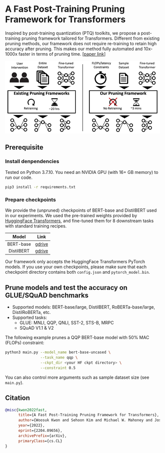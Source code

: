 # A Fast Post-Training Pruning Framework for Transformers

Inspired by post-training quantization (PTQ) toolkits, we propose a post-training pruning framework tailored for Transformers.
Different from existing pruning methods, our framework does not require re-training to retain high accuracy after pruning.
This makes our method fully automated and 10x-1000x faster in terms of pruning time.
[[paper link](https://arxiv.org/abs/2204.09656)]

<div align="center">
  <img src=figures/overview.png>
</div>

## Prerequisite

### Install denpendencies

Tested on Python 3.7.10.
You need an NVIDIA GPU (with 16+ GB memory) to run our code.

```bash
pip3 install -r requirements.txt
```

### Prepare checkpoints

We provide the (unpruned) checkpoints of BERT-base and DistilBERT used in our experiments.
We used the pre-trained weights provided by [HuggingFace Transformers](https://github.com/huggingface/transformers), and fine-tuned them for 8 downstream tasks with standard training recipes.

| Model | Link |
|:-----:|:-----:|
| BERT-base | [gdrive](https://drive.google.com/drive/folders/1OWHL7Cjhaf2n67PZX4Pt0Be3Gv2VCLo0?usp=sharing) |
| DistilBERT | [gdrive](https://drive.google.com/drive/folders/1ZyGQL5ynoXs0ffGkENNjHq7eijB-B80l?usp=sharing) |

Our framework only accepts the HuggingFace Transformers PyTorch models.
If you use your own checkpoints, please make sure that each checkpoint directory contains both `config.json` and `pytorch_model.bin`.

## Prune models and test the accuracy on GLUE/SQuAD benchmarks

* Supported models: BERT-base/large, DistilBERT, RoBERTa-base/large, DistilRoBERTa, etc.
* Supported tasks:
  * GLUE: MNLI, QQP, QNLI, SST-2, STS-B, MRPC
  * SQuAD V1.1 & V2

The following example prunes a QQP BERT-base model with 50% MAC (FLOPs) constraint:
```bash
python3 main.py --model_name bert-base-uncased \
                --task_name qqp \
                --ckpt_dir <your HF ckpt directory> \
                --constraint 0.5
```

You can also control more arguments such as sample dataset size (see `main.py`).

## Citation

```bibtex
@misc{kwon2022fast,
      title={A Fast Post-Training Pruning Framework for Transformers}, 
      author={Woosuk Kwon and Sehoon Kim and Michael W. Mahoney and Joseph Hassoun and Kurt Keutzer and Amir Gholami},
      year={2022},
      eprint={2204.09656},
      archivePrefix={arXiv},
      primaryClass={cs.CL}
}
```
